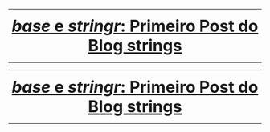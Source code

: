 ------------------------------------------------------------------------

<center>
<font size="6" color="#76asaf">
<a href="/blog_posts/2016-09-07/post1"><b><i>base</i> e <i>stringr</i>:
Primeiro Post do Blog strings</b></a></font>
</center>

------------------------------------------------------------------------

------------------------------------------------------------------------

<center>
<font size="6" color="#76asaf">
<a href="/blog_posts/2016-09-07/post2"><b><i>base</i> e <i>stringr</i>:
Primeiro Post do Blog strings</b></a></font>
</center>

------------------------------------------------------------------------
